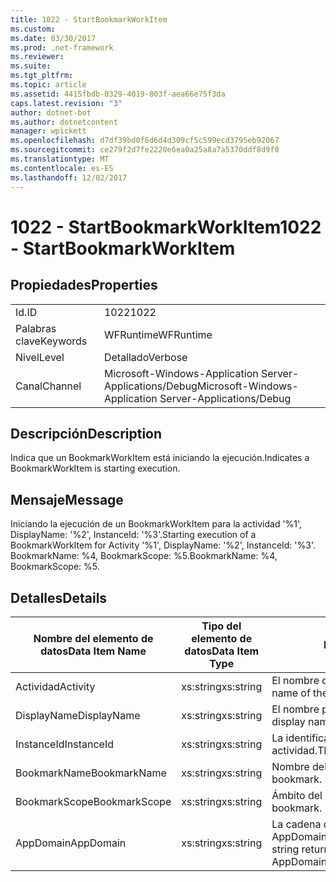 ```yaml
---
title: 1022 - StartBookmarkWorkItem
ms.custom: 
ms.date: 03/30/2017
ms.prod: .net-framework
ms.reviewer: 
ms.suite: 
ms.tgt_pltfrm: 
ms.topic: article
ms.assetid: 4415fbdb-0329-4019-803f-aea66e75f3da
caps.latest.revision: "3"
author: dotnet-bot
ms.author: dotnetcontent
manager: wpickett
ms.openlocfilehash: d7df39bd0f6d6d4d309cf5c599ecd3795eb92067
ms.sourcegitcommit: ce279f2d7fe2220e6ea0a25a8a7a5370ddf8d9f0
ms.translationtype: MT
ms.contentlocale: es-ES
ms.lasthandoff: 12/02/2017
---
```

# <a name="1022---startbookmarkworkitem"></a><span data-ttu-id="a541a-102">1022 - StartBookmarkWorkItem</span><span class="sxs-lookup"><span data-stu-id="a541a-102">1022 - StartBookmarkWorkItem</span></span>
## <a name="properties"></a><span data-ttu-id="a541a-103">Propiedades</span><span class="sxs-lookup"><span data-stu-id="a541a-103">Properties</span></span>  
  
|||  
|-|-|  
|<span data-ttu-id="a541a-104">Id.</span><span class="sxs-lookup"><span data-stu-id="a541a-104">ID</span></span>|<span data-ttu-id="a541a-105">1022</span><span class="sxs-lookup"><span data-stu-id="a541a-105">1022</span></span>|  
|<span data-ttu-id="a541a-106">Palabras clave</span><span class="sxs-lookup"><span data-stu-id="a541a-106">Keywords</span></span>|<span data-ttu-id="a541a-107">WFRuntime</span><span class="sxs-lookup"><span data-stu-id="a541a-107">WFRuntime</span></span>|  
|<span data-ttu-id="a541a-108">Nivel</span><span class="sxs-lookup"><span data-stu-id="a541a-108">Level</span></span>|<span data-ttu-id="a541a-109">Detallado</span><span class="sxs-lookup"><span data-stu-id="a541a-109">Verbose</span></span>|  
|<span data-ttu-id="a541a-110">Canal</span><span class="sxs-lookup"><span data-stu-id="a541a-110">Channel</span></span>|<span data-ttu-id="a541a-111">Microsoft-Windows-Application Server-Applications/Debug</span><span class="sxs-lookup"><span data-stu-id="a541a-111">Microsoft-Windows-Application Server-Applications/Debug</span></span>|  
  
## <a name="description"></a><span data-ttu-id="a541a-112">Descripción</span><span class="sxs-lookup"><span data-stu-id="a541a-112">Description</span></span>  
 <span data-ttu-id="a541a-113">Indica que un BookmarkWorkItem está iniciando la ejecución.</span><span class="sxs-lookup"><span data-stu-id="a541a-113">Indicates a BookmarkWorkItem is starting execution.</span></span>  
  
## <a name="message"></a><span data-ttu-id="a541a-114">Mensaje</span><span class="sxs-lookup"><span data-stu-id="a541a-114">Message</span></span>  
 <span data-ttu-id="a541a-115">Iniciando la ejecución de un BookmarkWorkItem para la actividad '%1', DisplayName: '%2', InstanceId: '%3'.</span><span class="sxs-lookup"><span data-stu-id="a541a-115">Starting execution of a BookmarkWorkItem for Activity '%1', DisplayName: '%2', InstanceId: '%3'.</span></span>  <span data-ttu-id="a541a-116">BookmarkName: %4, BookmarkScope: %5.</span><span class="sxs-lookup"><span data-stu-id="a541a-116">BookmarkName: %4, BookmarkScope: %5.</span></span>  
  
## <a name="details"></a><span data-ttu-id="a541a-117">Detalles</span><span class="sxs-lookup"><span data-stu-id="a541a-117">Details</span></span>  
  
|<span data-ttu-id="a541a-118">Nombre del elemento de datos</span><span class="sxs-lookup"><span data-stu-id="a541a-118">Data Item Name</span></span>|<span data-ttu-id="a541a-119">Tipo del elemento de datos</span><span class="sxs-lookup"><span data-stu-id="a541a-119">Data Item Type</span></span>|<span data-ttu-id="a541a-120">Descripción</span><span class="sxs-lookup"><span data-stu-id="a541a-120">Description</span></span>|  
|--------------------|--------------------|-----------------|  
|<span data-ttu-id="a541a-121">Actividad</span><span class="sxs-lookup"><span data-stu-id="a541a-121">Activity</span></span>|<span data-ttu-id="a541a-122">xs:string</span><span class="sxs-lookup"><span data-stu-id="a541a-122">xs:string</span></span>|<span data-ttu-id="a541a-123">El nombre de tipo de la actividad.</span><span class="sxs-lookup"><span data-stu-id="a541a-123">The type name of the activity.</span></span>|  
|<span data-ttu-id="a541a-124">DisplayName</span><span class="sxs-lookup"><span data-stu-id="a541a-124">DisplayName</span></span>|<span data-ttu-id="a541a-125">xs:string</span><span class="sxs-lookup"><span data-stu-id="a541a-125">xs:string</span></span>|<span data-ttu-id="a541a-126">El nombre para mostrar de la actividad.</span><span class="sxs-lookup"><span data-stu-id="a541a-126">The display name of the activity.</span></span>|  
|<span data-ttu-id="a541a-127">InstanceId</span><span class="sxs-lookup"><span data-stu-id="a541a-127">InstanceId</span></span>|<span data-ttu-id="a541a-128">xs:string</span><span class="sxs-lookup"><span data-stu-id="a541a-128">xs:string</span></span>|<span data-ttu-id="a541a-129">La identificación de instancia de la actividad.</span><span class="sxs-lookup"><span data-stu-id="a541a-129">The instance id of the activity.</span></span>|  
|<span data-ttu-id="a541a-130">BookmarkName</span><span class="sxs-lookup"><span data-stu-id="a541a-130">BookmarkName</span></span>|<span data-ttu-id="a541a-131">xs:string</span><span class="sxs-lookup"><span data-stu-id="a541a-131">xs:string</span></span>|<span data-ttu-id="a541a-132">Nombre del marcador.</span><span class="sxs-lookup"><span data-stu-id="a541a-132">The name of the bookmark.</span></span>|  
|<span data-ttu-id="a541a-133">BookmarkScope</span><span class="sxs-lookup"><span data-stu-id="a541a-133">BookmarkScope</span></span>|<span data-ttu-id="a541a-134">xs:string</span><span class="sxs-lookup"><span data-stu-id="a541a-134">xs:string</span></span>|<span data-ttu-id="a541a-135">Ámbito del marcador.</span><span class="sxs-lookup"><span data-stu-id="a541a-135">The scope of the bookmark.</span></span>|  
|<span data-ttu-id="a541a-136">AppDomain</span><span class="sxs-lookup"><span data-stu-id="a541a-136">AppDomain</span></span>|<span data-ttu-id="a541a-137">xs:string</span><span class="sxs-lookup"><span data-stu-id="a541a-137">xs:string</span></span>|<span data-ttu-id="a541a-138">La cadena devuelta por AppDomain.CurrentDomain.FriendlyName.</span><span class="sxs-lookup"><span data-stu-id="a541a-138">The string returned by AppDomain.CurrentDomain.FriendlyName.</span></span>|
